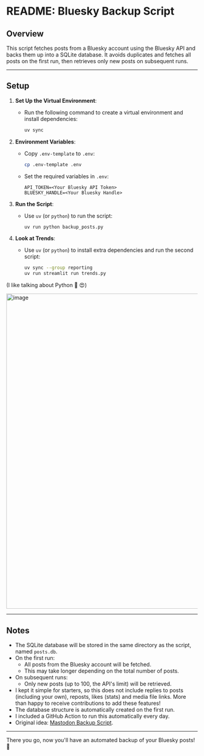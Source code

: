 # README: Bluesky Backup Script

## Overview

This script fetches posts from a Bluesky account using the Bluesky API and backs them up into a SQLite database. It avoids duplicates and fetches all posts on the first run, then retrieves only new posts on subsequent runs.

---

## Setup

1. **Set Up the Virtual Environment**:
   - Run the following command to create a virtual environment and install dependencies:
     ```bash
     uv sync
     ```

2. **Environment Variables**:
   - Copy `.env-template` to `.env`:
     ```bash
     cp .env-template .env
     ```
   - Set the required variables in `.env`:
     ```env
     API_TOKEN=<Your Bluesky API Token>
     BLUESKY_HANDLE=<Your Bluesky Handle>
     ```

3. **Run the Script**:
   - Use `uv` (or `python`) to run the script:
     ```bash
     uv run python backup_posts.py
     ```

4. **Look at Trends**:
   - Use `uv` (or `python`) to install extra dependencies and run the second script:
     ```bash
     uv sync --group reporting
     uv run streamlit run trends.py
     ```

(I like talking about Python 🐍 😍)

<img width="829" alt="image" src="https://github.com/user-attachments/assets/920043ae-3c70-4cd6-b38d-a8ba5bfde4ba">

---

## Notes
- The SQLite database will be stored in the same directory as the script, named `posts.db`.
- On the first run:
  - All posts from the Bluesky account will be fetched.
  - This may take longer depending on the total number of posts.
- On subsequent runs:
  - Only new posts (up to 100, the API's limit) will be retrieved.
- I kept it simple for starters, so this does not include replies to posts (including your own), reposts, likes (stats) and media file links. More than happy to receive contributions to add these features!
- The database structure is automatically created on the first run.
- I included a GitHub Action to run this automatically every day.
- Original idea: [Mastodon Backup Script](https://github.com/bbelderbos/mastodon-backup).

---

There you go, now you'll have an automated backup of your Bluesky posts! 🚀
